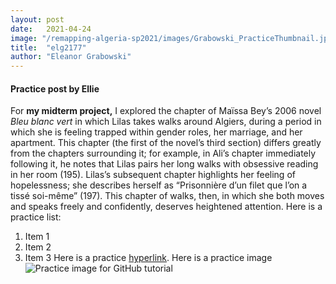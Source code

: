```yaml
---
layout: post
date:   2021-04-24
image: "/remapping-algeria-sp2021/images/Grabowski_PracticeThumbnail.jpg"
title:  "elg2177"
author: "Eleanor Grabowski"
---
```

#### Practice post by Ellie
For **my midterm project,** I explored the chapter of Maïssa Bey’s 2006 novel *Bleu blanc vert* in which Lilas takes walks around Algiers, during a period in which she is feeling trapped within gender roles, her marriage, and her apartment. This chapter (the first of the novel’s third section) differs greatly from the chapters surrounding it; for example, in Ali’s chapter immediately following it, he notes that Lilas pairs her long walks with obsessive reading in her room (195). Lilas’s subsequent chapter highlights her feeling of hopelessness; she describes herself as “Prisonnière d’un filet que l’on a tissé soi-même” (197). This chapter of walks, then, in which she both moves and speaks freely and confidently, deserves heightened attention.
Here is a practice list:
1. Item 1
2. Item 2
  3. Item 3
Here is a practice [hyperlink](https://centerforspatialresearch.github.io//methods-in-spatial-research-sp2021/).
Here is a practice image
![Practice image for GitHub tutorial](/remapping-algeria-sp2021/images/Grabowski_PracticeImage.jpg)
